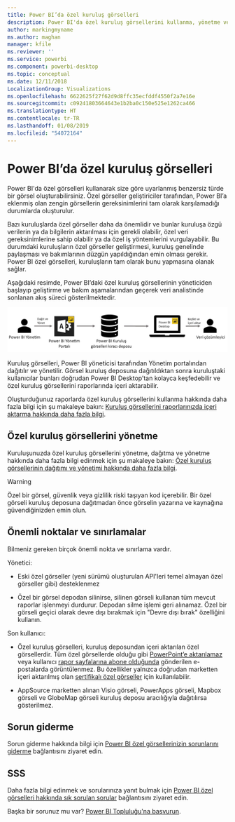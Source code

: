 ```yaml
---
title: Power BI’da özel kuruluş görselleri
description: Power BI'da özel kuruluş görsellerini kullanma, yönetme ve oluşturma
author: markingmyname
ms.author: maghan
manager: kfile
ms.reviewer: ''
ms.service: powerbi
ms.component: powerbi-desktop
ms.topic: conceptual
ms.date: 12/11/2018
LocalizationGroup: Visualizations
ms.openlocfilehash: 6622625f27f62d9d8ffc35ecfddf4550f2a7e16e
ms.sourcegitcommit: c09241803664643e1b2ba0c150e525e1262ca466
ms.translationtype: HT
ms.contentlocale: tr-TR
ms.lasthandoff: 01/08/2019
ms.locfileid: "54072164"
---
```

# <a name="organizational-custom-visuals-in-power-bi"></a>Power BI’da özel kuruluş görselleri

Power BI'da özel görselleri kullanarak size göre uyarlanmış benzersiz türde bir görsel oluşturabilirsiniz. Özel görseller geliştiriciler tarafından, Power BI’a eklenmiş olan zengin görsellerin gereksinimlerini tam olarak karşılamadığı durumlarda oluşturulur.

Bazı kuruluşlarda özel görseller daha da önemlidir ve bunlar kuruluşa özgü verilerin ya da bilgilerin aktarılması için gerekli olabilir, özel veri gereksinimlerine sahip olabilir ya da özel iş yöntemlerini vurgulayabilir. Bu durumdaki kuruluşların özel görseller geliştirmesi, kuruluş genelinde paylaşması ve bakımlarının düzgün yapıldığından emin olması gerekir. Power BI özel görselleri, kuruluşların tam olarak bunu yapmasına olanak sağlar.

Aşağıdaki resimde, Power BI’daki özel kuruluş görsellerinin yöneticiden başlayıp geliştirme ve bakım aşamalarından geçerek veri analistinde sonlanan akış süreci gösterilmektedir.

![Özel görsel resmi](media/power-bi-custom-visuals-organizational/custom-visual-org-01.jpg)

Kuruluş görselleri, Power BI yöneticisi tarafından Yönetim portalından dağıtılır ve yönetilir. Görsel kuruluş deposuna dağıtıldıktan sonra kuruluştaki kullanıcılar bunları doğrudan Power BI Desktop’tan kolayca keşfedebilir ve özel kuruluş görsellerini raporlarında içeri aktarabilir.

Oluşturduğunuz raporlarda özel kuruluş görsellerini kullanma hakkında daha fazla bilgi için şu makaleye bakın: [Kuruluş görsellerini raporlarınızda içeri aktarma hakkında daha fazla bilgi](power-bi-custom-visuals.md).

## <a name="administer-organizational-custom-visuals"></a>Özel kuruluş görsellerini yönetme

Kuruluşunuzda özel kuruluş görsellerini yönetme, dağıtma ve yönetme hakkında daha fazla bilgi edinmek için şu makaleye bakın: [Özel kuruluş görsellerinin dağıtımı ve yönetimi hakkında daha fazla bilgi](https://go.microsoft.com/fwlink/?linkid=866790).

> [!WARNING]
> Özel bir görsel, güvenlik veya gizlilik riski taşıyan kod içerebilir. Bir özel görseli kuruluş deposuna dağıtmadan önce görselin yazarına ve kaynağına güvendiğinizden emin olun.

## <a name="considerations-and-limitations"></a>Önemli noktalar ve sınırlamalar

Bilmeniz gereken birçok önemli nokta ve sınırlama vardır.

Yönetici:

* Eski özel görseller (yeni sürümü oluşturulan API'leri temel almayan özel görseller gibi) desteklenmez

* Özel bir görsel depodan silinirse, silinen görseli kullanan tüm mevcut raporlar işlenmeyi durdurur. Depodan silme işlemi geri alınamaz. Özel bir görseli geçici olarak devre dışı bırakmak için "Devre dışı bırak" özelliğini kullanın.

Son kullanıcı:

* Özel kuruluş görselleri, kuruluş deposundan içeri aktarılan özel görsellerdir. Tüm özel görsellerde olduğu gibi [PowerPoint’e aktarılamaz](https://docs.microsoft.com/power-bi/consumer/end-user-powerpoint) veya kullanıcı [rapor sayfalarına abone olduğunda](https://docs.microsoft.com/power-bi/consumer/end-user-subscribe) gönderilen e-postalarda görüntülenmez. Bu özellikler yalnızca doğrudan marketten içeri aktarılmış olan [sertifikalı özel görseller](https://docs.microsoft.com/power-bi/power-bi-custom-visuals-certified) için kullanılabilir.

* AppSource marketten alınan Visio görseli, PowerApps görseli, Mapbox görseli ve GlobeMap görseli kuruluş deposu aracılığıyla dağıtılırsa gösterilmez.

## <a name="troubleshoot"></a>Sorun giderme

Sorun giderme hakkında bilgi için [Power BI özel görsellerinizin sorunlarını giderme](power-bi-custom-visuals-troubleshoot.md) bağlantısını ziyaret edin.

## <a name="faq"></a>SSS

Daha fazla bilgi edinmek ve sorularınıza yanıt bulmak için [Power BI özel görselleri hakkında sık sorulan sorular](power-bi-custom-visuals-faq.md#organizational-custom-visuals) bağlantısını ziyaret edin.

Başka bir sorunuz mu var? [Power BI Topluluğu'na başvurun](http://community.powerbi.com/).
